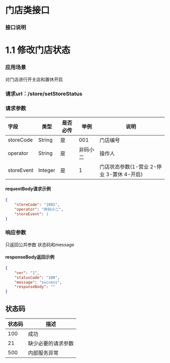 # 门店类接口

### 接口说明

# 1.1 修改门店状态

### 应用场景

对门店进行开关店和置休开启

### 请求url：/store/setStoreStatus

### 请求参数

| 字段      | 类型   | 是否必传 | 举例               | 说明   |
| :-------- | ------ | -------- | ------------------ | ------ |
| storeCode | String | 是       | 001               | 门店编号 |
| operator  | String | 是       | 非码小二 | 操作人 |
| storeEvent  | Integer | 是       | 1 | 门店状态参数(1-营业 2-停业 3-置休 4-开启) |


#### requestBody请求示例

```json
{
	"storeCode": "1001",
	"operator": "非码小二",
    "storeEvent": 1
}
```

### 响应参数

只返回公共参数 状态码和message

#### responseBody返回示例

```json
{
    "ver": "1",
    "statusCode": "100",
    "message": "success",
    "responseBody": ""
}
```


## 状态码

|  状态码   |  描述 |
| -------|  ----|
|100|成功|
|21|缺少必要的请求参数|
|500|内部服务异常|


